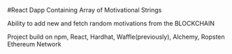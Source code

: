 #React Dapp Containing Array of Motivational Strings

Ability to add new and fetch random motivations from the BLOCKCHAIN

Project build on npm, React, Hardhat, Waffle(previously), Alchemy, Ropsten Ethereum Network
